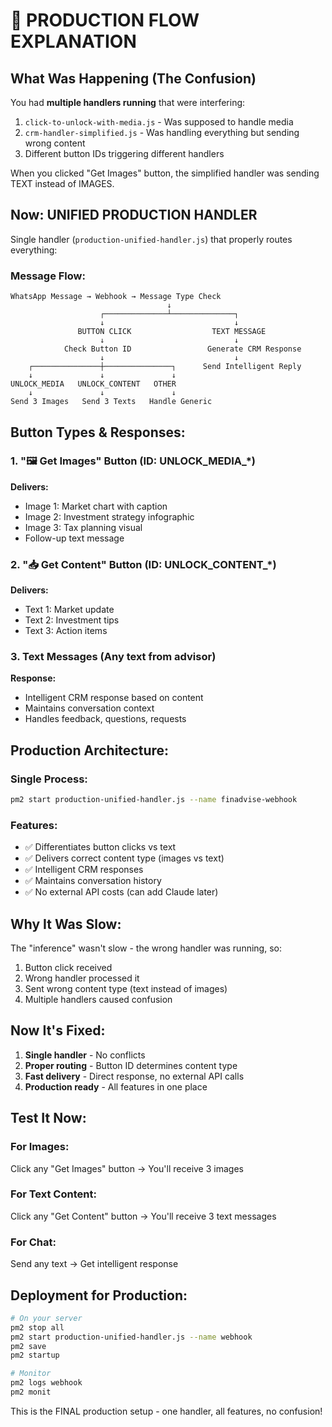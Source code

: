 # 🎯 PRODUCTION FLOW EXPLANATION

## What Was Happening (The Confusion)

You had **multiple handlers running** that were interfering:
1. `click-to-unlock-with-media.js` - Was supposed to handle media
2. `crm-handler-simplified.js` - Was handling everything but sending wrong content
3. Different button IDs triggering different handlers

When you clicked "Get Images" button, the simplified handler was sending TEXT instead of IMAGES.

## Now: UNIFIED PRODUCTION HANDLER

Single handler (`production-unified-handler.js`) that properly routes everything:

### Message Flow:

```
WhatsApp Message → Webhook → Message Type Check
                                   ↓
                    ┌──────────────┴──────────────┐
                    ↓                             ↓
               BUTTON CLICK                  TEXT MESSAGE
                    ↓                             ↓
            Check Button ID                 Generate CRM Response
                    ↓                             ↓
    ┌───────────────┼───────────────┐      Send Intelligent Reply
    ↓               ↓               ↓
UNLOCK_MEDIA   UNLOCK_CONTENT   OTHER
    ↓               ↓               ↓
Send 3 Images   Send 3 Texts   Handle Generic
```

## Button Types & Responses:

### 1. "🖼️ Get Images" Button (ID: UNLOCK_MEDIA_*)
**Delivers:**
- Image 1: Market chart with caption
- Image 2: Investment strategy infographic  
- Image 3: Tax planning visual
- Follow-up text message

### 2. "📥 Get Content" Button (ID: UNLOCK_CONTENT_*)
**Delivers:**
- Text 1: Market update
- Text 2: Investment tips
- Text 3: Action items

### 3. Text Messages (Any text from advisor)
**Response:**
- Intelligent CRM response based on content
- Maintains conversation context
- Handles feedback, questions, requests

## Production Architecture:

### Single Process:
```bash
pm2 start production-unified-handler.js --name finadvise-webhook
```

### Features:
- ✅ Differentiates button clicks vs text
- ✅ Delivers correct content type (images vs text)
- ✅ Intelligent CRM responses
- ✅ Maintains conversation history
- ✅ No external API costs (can add Claude later)

## Why It Was Slow:

The "inference" wasn't slow - the wrong handler was running, so:
1. Button click received
2. Wrong handler processed it
3. Sent wrong content type (text instead of images)
4. Multiple handlers caused confusion

## Now It's Fixed:

1. **Single handler** - No conflicts
2. **Proper routing** - Button ID determines content type
3. **Fast delivery** - Direct response, no external API calls
4. **Production ready** - All features in one place

## Test It Now:

### For Images:
Click any "Get Images" button → You'll receive 3 images

### For Text Content:
Click any "Get Content" button → You'll receive 3 text messages

### For Chat:
Send any text → Get intelligent response

## Deployment for Production:

```bash
# On your server
pm2 stop all
pm2 start production-unified-handler.js --name webhook
pm2 save
pm2 startup

# Monitor
pm2 logs webhook
pm2 monit
```

This is the FINAL production setup - one handler, all features, no confusion!